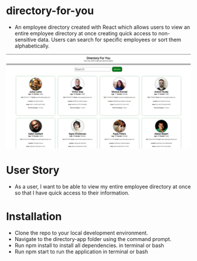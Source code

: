 # directory-for-you

- An employee directory created with React which allows users to view an entire employee directory at once creating quick access to non-sensitive data. Users can search for specific employees or sort them alphabetically.

![preview-image-of-app](img/preview.png)

# User Story

- As a user, I want to be able to view my entire employee directory at once so that I have quick access to their information.

# Installation

- Clone the repo to your local development environment.
- Navigate to the directory-app folder using the command prompt.
- Run npm install to install all dependencies. in terminal or bash
- Run npm start to run the application in terminal or bash
